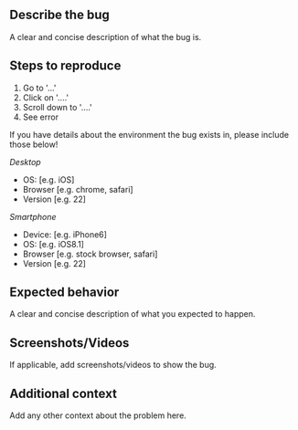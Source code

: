 ## Describe the bug
A clear and concise description of what the bug is.

## Steps to reproduce
1. Go to '...'
2. Click on '....'
3. Scroll down to '....'
4. See error

If you have details about the environment the bug exists in, please include those below!

*Desktop*
 - OS: [e.g. iOS]
 - Browser [e.g. chrome, safari]
 - Version [e.g. 22]

*Smartphone*
 - Device: [e.g. iPhone6]
 - OS: [e.g. iOS8.1]
 - Browser [e.g. stock browser, safari]
 - Version [e.g. 22]

## Expected behavior
A clear and concise description of what you expected to happen.

## Screenshots/Videos
If applicable, add screenshots/videos to show the bug.

## Additional context
Add any other context about the problem here.
